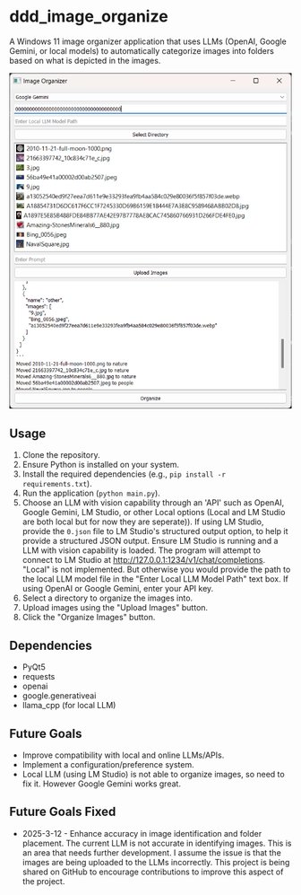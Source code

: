 # ddd_image_organize

A Windows 11 image organizer application that uses LLMs (OpenAI, Google Gemini, or local models) to automatically categorize images into folders based on what is depicted in the images.

![alt text](image.png)

## Usage

1.  Clone the repository.
2.  Ensure Python is installed on your system.
3.  Install the required dependencies (e.g., `pip install -r requirements.txt`).
4.  Run the application (`python main.py`).
5.  Choose an LLM with vision capability through an 'API' such as OpenAI, Google Gemini, LM Studio, or other Local options (Local and LM Studio are both local but for now they are seperate)).
    If using LM Studio, provide the `0.json` file to LM Studio's structured output option, to help it provide a structured JSON output. Ensure LM Studio is running and a LLM with vision capability is loaded. The program will attempt to connect to LM Studio at http://127.0.0.1:1234/v1/chat/completions.
    "Local" is not implemented. But otherwise you would provide the path to the local LLM model file in the "Enter Local LLM Model Path" text box.
    If using OpenAI or Google Gemini, enter your API key.
6.  Select a directory to organize the images into.
7.  Upload images using the "Upload Images" button.
8.  Click the "Organize Images" button.

## Dependencies

*   PyQt5
*   requests
*   openai
*   google.generativeai
*   llama\_cpp (for local LLM)

## Future Goals

*   Improve compatibility with local and online LLMs/APIs.
*   Implement a configuration/preference system.
*   Local LLM (using LM Studio) is not able to organize images, so need to fix it. However Google Gemini works great.

## Future Goals Fixed
*   2025-3-12 - Enhance accuracy in image identification and folder placement.
    The current LLM is not accurate in identifying images. This is an area that needs further development. I assume the issue is that the images are being uploaded to the LLMs incorrectly. This project is being shared on GitHub to encourage contributions to improve this aspect of the project.